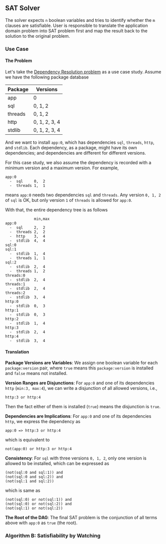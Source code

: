 ## SAT Solver

The solver expects `n` boolean variables and tries to identify whether the `m`
clauses are satisfiable. User is responsible to translate the application domain
problem into SAT problem first and map the result back to the solution to the
original problem.

### Use Case

#### The Problem

Let's take the [Dependency Resolution
problem](https://borretti.me/article/dependency-resolution-made-simple) as a use
case study. Assume we have the following package database

| Package  | Versions      |
| -------- | --------      |
| app      | 0             |
| sql      | 0, 1, 2       |
| threads  | 0, 1, 2       |
| http     | 0, 1, 2, 3, 4 |
| stdlib   | 0, 1, 2, 3, 4 |

And we want to install `app:0`, which has dependencies `sql`, `threads`, `http`,
and `stdlib`. Each dependency, as a package, might have its own dependencies;
and dependencies are different for different versions.

For this case study, we also assume the dependency is recorded
with a minimum version and a maximum version. For example,
```
app:0
  -  sql     0,  2
  -  threads 1,  1
```
means `app:0` needs two dependencies `sql` and `threads`. Any version `0, 1, 2`
of `sql` is OK, but only version `1` of `threads` is allowed for `app:0`.

With that, the entire dependency tree is as follows
```
             min,max
app:0
  -  sql     2,  2
  -  threads 2,  2
  -  http    3,  4
  -  stdlib  4,  4
sql:0
sql:1
  -  stdlib  1,  4
  -  threads 1,  1
sql:2
  -  stdlib  2,  4
  -  threads 1,  2
threads:0
  -  stdlib  2,  4
threads:1
  -  stdlib  2,  4
threads:2
  -  stdlib  3,  4
http:0
  -  stdlib  0,  3
http:1
  -  stdlib  0,  3
http:2
  -  stdlib  1,  4
http:3
  -  stdlib  2,  4
http:4
  -  stdlib  3,  4
```

#### Translation

**Package Versions are Variables**:
We assign one boolean variable for each `package:version` pair, where `true`
means this `package:version` is installed and `false` means not installed.

**Version Ranges are Disjunctions**:
For `app:0` and one of its dependencies `http` (`min:3, max:4`), we can write a
disjunction of all allowed versions, i.e.,
```
http:3 or http:4
```
Then the fact either of them is installed (`true`) means the disjunction is
`true`.

**Dependencies are Implications**:
For `app:0` and one of its dependencies `http`, we express the dependency as
```
app:0 => http:3 or http:4
```
which is equivalent to
```
not(app:0) or http:3 or http:4
```

**Consistency**:
For `sql` with three versions `0, 1, 2`, only one version is allowed to be
installed, which can be expressed as
```
(not(sql:0 and sql:1)) and
(not(sql:0 and sql:2)) and
(not(sql:1 and sql:2))
```
which is same as
```
(not(sql:0) or not(sql:1)) and
(not(sql:0) or not(sql:2)) and
(not(sql:1) or not(sql:2))
```

**The Root of the DAG**: The final SAT problem is the conjunction of all terms
above with `app:0` as `true` (the root).

### Algorithm B: Satisfiability by Watching
